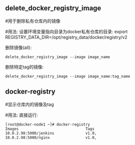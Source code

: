﻿## delete_docker_registry_image

#用于删除私有仓库内的镜像


#用法:
设置环境变量指向目录为docker私有仓库的目录:
    export REGISTRY_DATA_DIR=/opt/registry_data/docker/registry/v2


删除镜像(all):

    delete_docker_registry_image --image image_name

删除特定tag的镜像:

    delete_docker_registry_image --image image_name:tag_name


## docker-registry

#显示仓库内的镜像及tag

#用法:
直接运行:

    [root@docker-node1 ~]# docker-registry 
    Images                              Tags
    10.0.2.98:5000/jenkins              v1.0,
    10.0.2.98:5000/nginx                v1.0,
